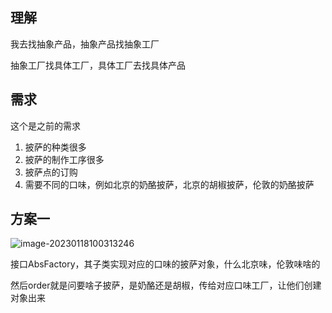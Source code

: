 ## 理解

我去找抽象产品，抽象产品找抽象工厂

抽象工厂找具体工厂，具体工厂去找具体产品



## 需求

这个是之前的需求

1. 披萨的种类很多
2. 披萨的制作工序很多
3. 披萨点的订购
4. 需要不同的口味，例如北京的奶酪披萨，北京的胡椒披萨，伦敦的奶酪披萨

## 方案一

![image-20230118100313246](image/7.%E6%8A%BD%E8%B1%A1%E5%B7%A5%E5%8E%82%E6%A8%A1%E5%BC%8F/image-20230118100313246.png)

接口AbsFactory，其子类实现对应的口味的披萨对象，什么北京味，伦敦味啥的

然后order就是问要啥子披萨，是奶酪还是胡椒，传给对应口味工厂，让他们创建对象出来